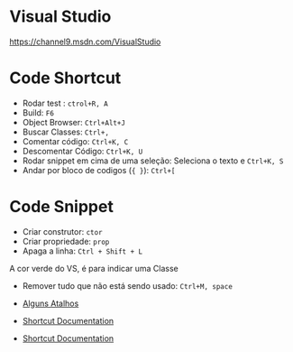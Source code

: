 # Visual Studio

https://channel9.msdn.com/VisualStudio


# Code Shortcut

- Rodar test : `ctrol+R, A`
- Build: `F6`
- Object Browser: `Ctrl+Alt+J`
- Buscar Classes: `Ctrl+,`
- Comentar código: `Ctrl+K, C`
- Descomentar Código: `Ctrl+K, U`
- Rodar snippet em cima de uma seleção: Seleciona o texto e `Ctrl+K, S`
- Andar por bloco de codigos (`{ }`): `Ctrl+[`

# Code Snippet
- Criar construtor: `ctor` 
- Criar propriedade:  `prop`
- Apaga a linha: `Ctrl + Shift + L`

A cor verde do VS, é para indicar uma Classe

- Remover tudo que não está sendo usado: `Ctrl+M, space`

- [Alguns Atalhos](http://pazotto.com/posts/atalhos-de-teclado-do-visual-studio)
- [Shortcut Documentation](https://msdn.microsoft.com/pt-br/library/da5kh0wa%28v=vs.120%29.aspx)
- [Shortcut Documentation](https://msdn.microsoft.com/pt-br/library/da5kh0wa.aspx)
